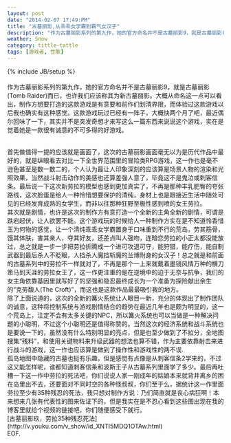 ```yaml
---
layout: post
date: "2014-02-07 17:49:PM"
title: "古墓丽影,从乖乖女学霸到霸气女汉子"
description: "作为古墓丽影系列的第九作，她的官方命名并不是古墓丽影9，就是古墓丽影(Tomb Raider)而已，也许我们应该称其为新古墓丽影。大概从命名这一点可以看出，制作方想要打造的这款游戏是有意要和前作们划清界限，而体验过这款游戏以后我也确实有这种感觉。"
weather: Snow
category: tittle-tattle
tags: [游戏者, 性敢]
---
```

{% include JB/setup %}
<br>   
作为古墓丽影系列的第九作，她的官方命名并不是古墓丽影9，就是古墓丽影(Tomb Raider)而已，也许我们应该称其为新古墓丽影。大概从命名这一点可以看出，制作方想要打造的这款游戏是有意要和前作们划清界限，而体验过这款游戏以后我也确实有这种感觉。这款游戏玩过已经有一阵子，大概快两个月了吧，最近偶尔回味了一下，其实并不是突发奇想才来写这么一篇东西来说说这个游戏，实在是觉着她是一款很有诚意的不可多得的好游戏。

<br>   
首先做值得一提的应该就是画面了，这次的古墓丽影画面毫无以为是历代作品中最好的，就是纵眼看去对比一下全世界范围里的冒险类RPG游戏，这一作也是毫不逊色甚至是数一数二的，个人认为最让人印象深刻的应该算是场景人物的渲染和光照效果，当然战斗射击动作的美感也还算差强人意了，毕竟这不是鬼泣或刺客信条。最后说一下这次新劳拉的模型也感到更加真实了，不再是那种丰乳肥臀的夸张路线，这次脸蛋是给人一种怜惜想要保护的清纯，身材上也是跟接近生活中随处可见的已经发育成熟的女学生，而非以往那种狂野至极性感到喷的女王劳拉。
   
<br>   
其次就是剧情，也许是这次的制作方有意打造一个全新的主角全新的剧情，可谓是跌宕起伏，让人欲罢不能。这个游戏玩的时候给人一种制作方实在是不知道怜香惜玉为何物的感觉，让一个清纯乖乖女学霸置身于口味重到不行的荒岛，劳其筋骨，饿其体肤，害其亲人，夺其好友，还差点叫人强吻，连暗恋劳拉的小正太都没能放过，总之就是一步一步把劳拉折腾成一个进可攻退可守，能狩猎，能疗伤，能自制武器到最后杀人不眨眼，人挡杀人魔挡斩魔的兰博附身的女汉子！总之就是和前面的古墓系列中的劳拉不一样就对了，不再是那个一上来就戴着墨镜风情万种的横刀策马到天涯的劳拉女王了，这一作更注重的是在逆境中的迫于无奈与抗争，我们的女主角依靠基因里就写好了的坚强和隐忍最终成长为一个准备为探险献出余生的“克劳馥人(The Croft)”，而这也是这款作品最最吸引我的地方。

<br>   
除了上面说道的，这次的全新的篝火系统让人眼目一新，充分的体现出了制作团队的诚意，这种将控制系统与游戏剧情结合的趋势在最近几年也是颇为明显的，这一个荒岛上，注定不会有太多关键的NPC，所以篝火系统也可以当做是一种解决问题的小聪明，不过这个小聪明还是值得称赞的。当然这次的经济系统和战斗系统也是要说一下的，虽然没有什么特别明显的亮点，但是也至少做到了不拉分，全地图搜集“残料”，和使用关键物料来升级武器的想法也算不错，作为主要依靠射击来进行战斗的游戏，这一作也应该算是做到了操作性和游戏性的两不误.

<br>   
孤岛地图中隐藏的古墓也挺有乐趣，但是感觉有点像是从刺客信条2学来的，不过这又能怎样呢，谁都知道刺客信条和波斯王子从古墓系列里面学了多少。最后再吐槽一下这一作中劳拉的死法吧，你们说说人家一刚成年的姑娘本来就背井离乡的困在岛里出不去，还要面对不同时空的各种怪叔叔，你们至于么，据统计这一作里面劳拉至少有35种残忍的死法，我只想对制作方说：乃们简直就是丧心病狂啊！本来想来几张有代表性的图来佐证下的，但是我实在是不忍心看到这些图出现在我的博客里就给个视频的链接吧，你们随便感受下就行。
   
<br>   
[古墓丽影玖，劳拉35种残忍死法](http://v.youku.com/v_show/id_XNTI5MDQ1OTAw.html)
<br>   
EOF.

